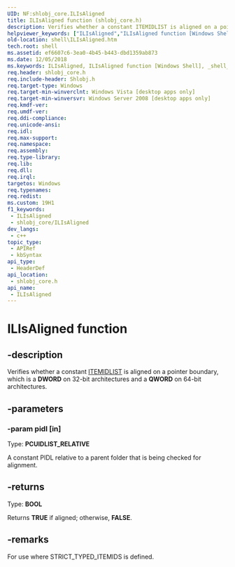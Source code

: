 ```yaml
---
UID: NF:shlobj_core.ILIsAligned
title: ILIsAligned function (shlobj_core.h)
description: Verifies whether a constant ITEMIDLIST is aligned on a pointer boundary, which is a DWORD on 32-bit architectures and a QWORD on 64-bit architectures.
helpviewer_keywords: ["ILIsAligned","ILIsAligned function [Windows Shell]","_shell_ILIsAligned","shell.ILIsAligned","shlobj_core/ILIsAligned"]
old-location: shell\ILIsAligned.htm
tech.root: shell
ms.assetid: ef6607c6-3ea0-4b45-b443-dbd1359ab873
ms.date: 12/05/2018
ms.keywords: ILIsAligned, ILIsAligned function [Windows Shell], _shell_ILIsAligned, shell.ILIsAligned, shlobj_core/ILIsAligned
req.header: shlobj_core.h
req.include-header: Shlobj.h
req.target-type: Windows
req.target-min-winverclnt: Windows Vista [desktop apps only]
req.target-min-winversvr: Windows Server 2008 [desktop apps only]
req.kmdf-ver: 
req.umdf-ver: 
req.ddi-compliance: 
req.unicode-ansi: 
req.idl: 
req.max-support: 
req.namespace: 
req.assembly: 
req.type-library: 
req.lib: 
req.dll: 
req.irql: 
targetos: Windows
req.typenames: 
req.redist: 
ms.custom: 19H1
f1_keywords:
 - ILIsAligned
 - shlobj_core/ILIsAligned
dev_langs:
 - c++
topic_type:
 - APIRef
 - kbSyntax
api_type:
 - HeaderDef
api_location:
 - shlobj_core.h
api_name:
 - ILIsAligned
---
```


# ILIsAligned function


## -description

Verifies whether a constant <a href="https://docs.microsoft.com/windows/desktop/api/shtypes/ns-shtypes-itemidlist">ITEMIDLIST</a> is aligned on a pointer boundary, which is a <b>DWORD</b> on 32-bit architectures and a <b>QWORD</b> on 64-bit architectures.

## -parameters

### -param pidl [in]

Type: <b>PCUIDLIST_RELATIVE</b>

A constant PIDL relative to a parent folder that is being checked for alignment.

## -returns

Type: <b>BOOL</b>

Returns <b>TRUE</b> if aligned; otherwise, <b>FALSE</b>.

## -remarks

For use where STRICT_TYPED_ITEMIDS is defined.

